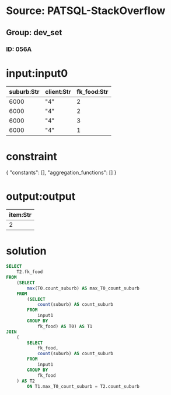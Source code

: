 # Source: PATSQL-StackOverflow
## Group: dev_set
### ID: 056A

# input:input0

| suburb:Str | client:Str | fk_food:Str |
|---|---|---|
| 6000 | "4" | 2 |
| 6000 | "4" | 2 |
| 6000 | "4" | 3 |
| 6000 | "4" | 1 |

# constraint

{
  "constants": [],
  "aggregation_functions": []
}

# output:output

| item:Str |
|---|
| 2 |

# solution

```sql
SELECT
    T2.fk_food 
FROM
    (SELECT
        max(T0.count_suburb) AS max_T0_count_suburb 
    FROM
        (SELECT
            count(suburb) AS count_suburb 
        FROM
            input1 
        GROUP BY
            fk_food) AS T0) AS T1 
JOIN
    (
        SELECT
            fk_food,
            count(suburb) AS count_suburb 
        FROM
            input1 
        GROUP BY
            fk_food
    ) AS T2 
        ON T1.max_T0_count_suburb = T2.count_suburb
```
